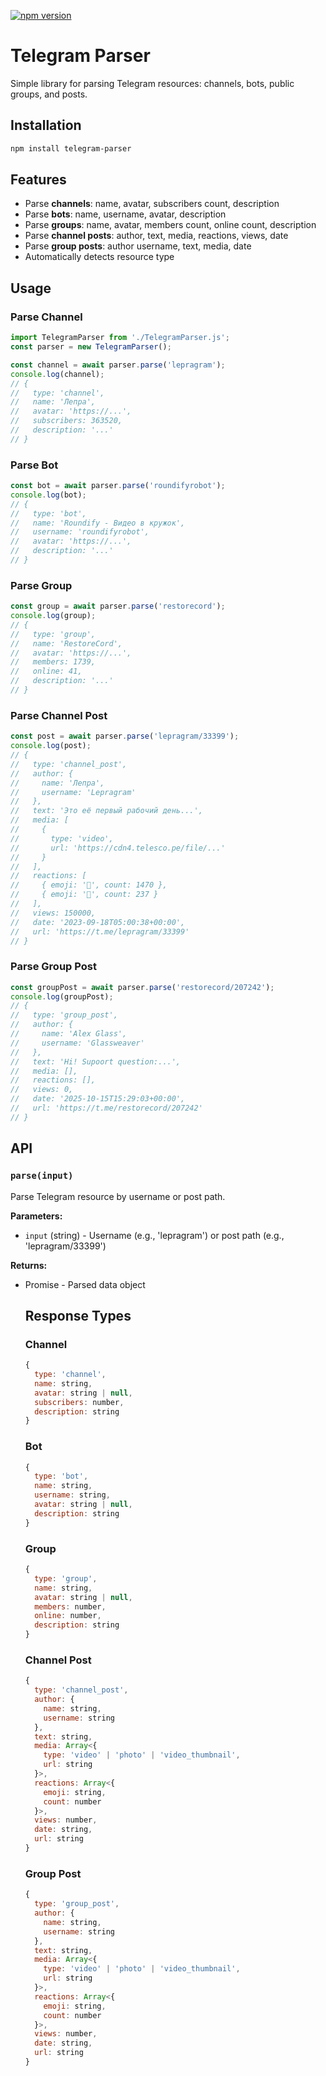 [![npm version](https://img.shields.io/npm/v/telegram-parser.svg)](https://www.npmjs.com/package/telegram-parser)

# Telegram Parser

Simple library for parsing Telegram resources: channels, bots, public groups, and posts.

## Installation

```bash
npm install telegram-parser
```

## Features

- Parse **channels**: name, avatar, subscribers count, description
- Parse **bots**: name, username, avatar, description
- Parse **groups**: name, avatar, members count, online count, description
- Parse **channel posts**: author, text, media, reactions, views, date
- Parse **group posts**: author username, text, media, date
- Automatically detects resource type

## Usage

### Parse Channel

```javascript
import TelegramParser from './TelegramParser.js';
const parser = new TelegramParser();

const channel = await parser.parse('lepragram');
console.log(channel);
// {
//   type: 'channel',
//   name: 'Лепра',
//   avatar: 'https://...',
//   subscribers: 363520,
//   description: '...'
// }
```

### Parse Bot

```javascript
const bot = await parser.parse('roundifyrobot');
console.log(bot);
// {
//   type: 'bot',
//   name: 'Roundify - Видео в кружок',
//   username: 'roundifyrobot',
//   avatar: 'https://...',
//   description: '...'
// }
```

### Parse Group

```javascript
const group = await parser.parse('restorecord');
console.log(group);
// {
//   type: 'group',
//   name: 'RestoreCord',
//   avatar: 'https://...',
//   members: 1739,
//   online: 41,
//   description: '...'
// }
```

### Parse Channel Post

```javascript
const post = await parser.parse('lepragram/33399');
console.log(post);
// {
//   type: 'channel_post',
//   author: {
//     name: 'Лепра',
//     username: 'Lepragram'
//   },
//   text: 'Это её первый рабочий день...',
//   media: [
//     {
//       type: 'video',
//       url: 'https://cdn4.telesco.pe/file/...'
//     }
//   ],
//   reactions: [
//     { emoji: '🥰', count: 1470 },
//     { emoji: '🤗', count: 237 }
//   ],
//   views: 150000,
//   date: '2023-09-18T05:00:38+00:00',
//   url: 'https://t.me/lepragram/33399'
// }
```

### Parse Group Post

```javascript
const groupPost = await parser.parse('restorecord/207242');
console.log(groupPost);
// {
//   type: 'group_post',
//   author: {
//     name: 'Alex Glass',
//     username: 'Glassweaver'
//   },
//   text: 'Hi! Supoort question:...',
//   media: [],
//   reactions: [],
//   views: 0,
//   date: '2025-10-15T15:29:03+00:00',
//   url: 'https://t.me/restorecord/207242'
// }
```

## API

### `parse(input)`

Parse Telegram resource by username or post path.

**Parameters:**

- `input` (string) - Username (e.g., 'lepragram') or post path (e.g., 'lepragram/33399')

**Returns:**

- Promise<Object> - Parsed data object

## Response Types

### Channel

```javascript
{
  type: 'channel',
  name: string,
  avatar: string | null,
  subscribers: number,
  description: string
}
```

### Bot

```javascript
{
  type: 'bot',
  name: string,
  username: string,
  avatar: string | null,
  description: string
}
```

### Group

```javascript
{
  type: 'group',
  name: string,
  avatar: string | null,
  members: number,
  online: number,
  description: string
}
```

### Channel Post

```javascript
{
  type: 'channel_post',
  author: {
    name: string,
    username: string
  },
  text: string,
  media: Array<{
    type: 'video' | 'photo' | 'video_thumbnail',
    url: string
  }>,
  reactions: Array<{
    emoji: string,
    count: number
  }>,
  views: number,
  date: string,
  url: string
}
```

### Group Post

```javascript
{
  type: 'group_post',
  author: {
    name: string,
    username: string
  },
  text: string,
  media: Array<{
    type: 'video' | 'photo' | 'video_thumbnail',
    url: string
  }>,
  reactions: Array<{
    emoji: string,
    count: number
  }>,
  views: number,
  date: string,
  url: string
}
```
